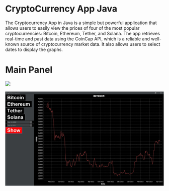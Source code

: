 # CryptoCurrency App Java

  

The Cryptocurrency App in Java is a simple but powerful application that allows users to easily view the prices of four of the most popular cryptocurrencies: Bitcoin, Ethereum, Tether, and Solana. The app retrieves real-time and past data using the CoinCap API, which is a reliable and well-known source of cryptocurrency market data. It also allows users to select dates to display the graphs.

  

# Main Panel
![]([https://github.com/mikolaj2268/Cryptocurrencies-app-Java/blob/main/Screenshots/Screenshot%202023-04-04%20215011.jpg)

![](https://github.com/mikolaj2268/Cryptocurrencies-app-Java/blob/main/Visualizations/Screenshot%202023-04-04%20215011.jpg)
